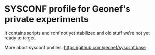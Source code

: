 SYSCONF profile for Geonef's private experiments
================================================

It contains scripts and conf not yet stabilized
and old stuff we're not yet ready to forget.

More about sysconf profiles: https://github.com/geonef/sysconf.base

